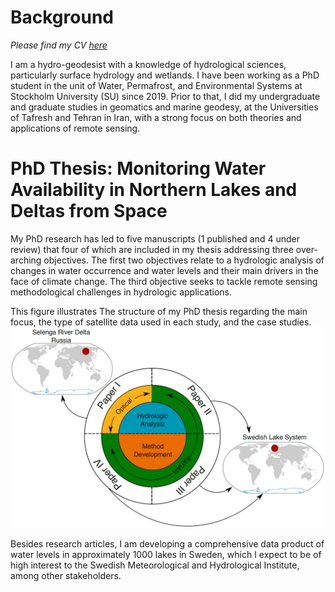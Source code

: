# Background
*Please find my CV [here](/images/CV_Aminjafari_20230728)*

I am a hydro-geodesist with a knowledge of hydrological sciences, particularly surface hydrology and wetlands. I have been working as a PhD student in the unit of Water, Permafrost, and Environmental Systems at Stockholm University (SU) since 2019. Prior to that, I did my undergraduate and graduate studies in geomatics and marine geodesy, at the Universities of Tafresh and Tehran in Iran, with a strong focus on both theories and applications of remote sensing.

# PhD Thesis: Monitoring Water Availability in Northern Lakes and Deltas from Space
My PhD research has led to five manuscripts (1 published and 4 under review) that four of which are included in my thesis addressing three over-arching objectives. The first two objectives relate to a hydrologic analysis of changes in water occurrence and water levels and their main drivers in the face of climate change. The third objective seeks to tackle remote sensing methodological challenges in hydrologic applications.

This figure illustrates The structure of my PhD thesis regarding the main focus, the type of satellite data used in each study, and the case studies.
![Thesis structure](/images/thesis.png)

Besides research articles, I am developing a comprehensive data product of water levels in approximately 1000 lakes in Sweden, which I expect to be of high interest to the Swedish Meteorological and Hydrological Institute, among other stakeholders.
